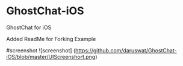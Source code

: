 # GhostChat-iOS
GhostChat for iOS

Added ReadMe for Forking Example

#screenshot
![screenshot] (https://github.com/daruswat/GhostChat-iOS/blob/master/UIScreenshort.png)